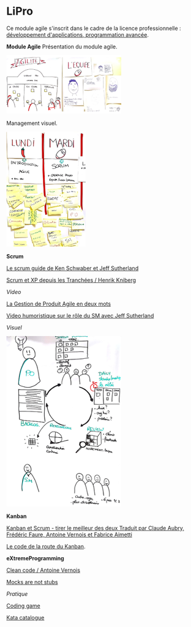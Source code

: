 # LiPro

Ce module agile s'inscrit dans le cadre de la licence professionnelle : 
[développement d'applications, programmation avancée](https://www.iutbayonne.univ-pau.fr/actualites/4966-nouvelle-licence-professionnelle-developpement-dapplications-programmation-avancee).

**Module Agile** 
Présentation du module agile.

<img src="/presentation_module_agile.png" alt="Module Agile" width="300"/>

Management visuel.

<img src="/Visuel.jpg" alt="Plan Apprentissage" height="300"/>

**Scrum** 

[Le scrum guide de Ken Schwaber et Jeff Sutherland](https://www.scrum.org/scrum-guide)

[Scrum et XP depuis les Tranchées / Henrik Kniberg](http://www.infoq.com/resource/news/2007/06/scrum-xp-book/en/resources/ScrumAndXpFromTheTrenches_French.pdf)

*Video*

[La Gestion de Produit Agile en deux mots](http://www.youtube.com/watch?v=3qMpB-UH9kA)

[Video humoristique sur le rôle du SM avec Jeff Sutherland](https://www.youtube.com/watch?v=2cGZAjm6DDQ)

*Visuel*

<img src="/Scrum_BigPicture.jpg" alt="Big picture" width="300"/>

**Kanban** 

[Kanban et Scrum - tirer le meilleur des deux Traduit par Claude Aubry, Frédéric Faure, Antoine Vernois et Fabrice Aimetti](http://www.infoq.com/resource/news/2010/01/kanban-scrum-minibook/en/resources/KanbanAndScrum-French.pdf)

[Le code de la route du Kanban](http://blog.myagilepartner.fr/index.php/2017/10/11/le-code-de-la-route-du-kanban/).

**eXtremeProgramming**

[Clean code / Antoine Vernois](http://avernois.github.io/prez-clean_code/#/)

[Mocks are not stubs](http://bruno-orsier.developpez.com/mocks-arent-stubs/)

*Pratique*

[Coding game](https://www.codingame.com/)

[Kata catalogue](http://codingdojo.org/KataCatalogue/)
